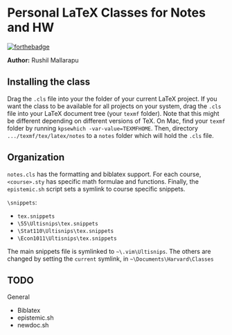 # Personal LaTeX Classes for Notes and HW

[![forthebadge](https://forthebadge.com/images/badges/powered-by-black-magic.svg)](http://forthebadge.com)

**Author:** Rushil Mallarapu

## Installing the class
Drag the `.cls` file into your the folder of your current LaTeX project. If you want the class to be available for all projects on your system, drag the `.cls` file into your LaTeX document tree (your `texmf` folder). Note that this might be different depending on different versions of TeX. On Mac, find your `texmf` folder by running `kpsewhich -var-value=TEXMFHOME`. Then, directory `.../texmf/tex/latex/notes` to a `notes` folder which will hold the `.cls` file. 

## Organization

`notes.cls` has the formatting and biblatex support. For each course, `<course>.sty` has specific math formulae and functions. Finally, the `epistemic.sh` script sets a symlink to course specific snippets.

`\snippets`:
- `tex.snippets`
- `\55\Ultisnips\tex.snippets`
- `\Stat110\Ultisnips\tex.snippets`
- `\Econ1011\Ultisnips\tex.snippets`

The main snippets file is symlinked to `~\.vim\Ultisnips`. The others are changed by setting the `current` symlink, in `~\Documents\Harvard\Classes`

## TODO

General
  - Biblatex
  - epistemic.sh
  - newdoc.sh

